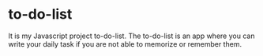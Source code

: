 # to-do-list
It is my Javascript project to-do-list.
The to-do-list is an app where you can write your daily task if you are not able to memorize or remember them.
